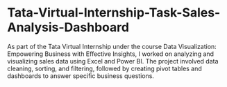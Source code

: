 # Tata-Virtual-Internship-Task-Sales-Analysis-Dashboard
As part of the Tata Virtual Internship under the course Data Visualization: Empowering Business with Effective Insights, I worked on analyzing and visualizing sales data using Excel and Power BI. The project involved data cleaning, sorting, and filtering, followed by creating pivot tables and dashboards to answer specific business questions.
